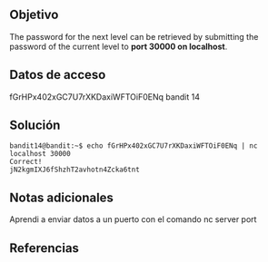 ## Objetivo
The password for the next level can be retrieved by submitting the password of the current level to **port 30000 on localhost**.
## Datos de acceso
fGrHPx402xGC7U7rXKDaxiWFTOiF0ENq
bandit 14
## Solución
```
bandit14@bandit:~$ echo fGrHPx402xGC7U7rXKDaxiWFTOiF0ENq | nc localhost 30000
Correct!
jN2kgmIXJ6fShzhT2avhotn4Zcka6tnt

```
## Notas adicionales
Aprendi a enviar datos a un puerto con el comando nc server port
## Referencias
